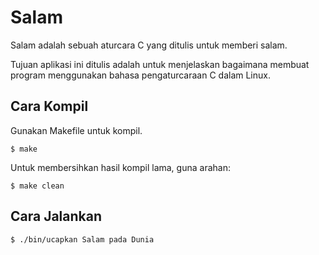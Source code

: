 # Salam

Salam adalah sebuah aturcara C yang ditulis untuk memberi salam.

Tujuan aplikasi ini ditulis adalah untuk menjelaskan bagaimana membuat program menggunakan bahasa pengaturcaraan C dalam Linux.

## Cara Kompil

Gunakan Makefile untuk kompil.

```
$ make
```

Untuk membersihkan hasil kompil lama, guna arahan:

```
$ make clean
```

## Cara Jalankan

```
$ ./bin/ucapkan Salam pada Dunia
```
